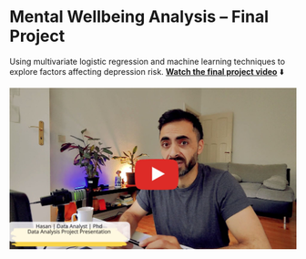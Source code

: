 
# Mental Wellbeing Analysis – Final Project
Using multivariate logistic regression and machine learning techniques to explore factors affecting depression risk. 
**[Watch the final project video](https://youtu.be/1zrBwbUGR7Y)** ⬇️


[![Watch the final project video](Thump_nail.JPG.png)](https://youtu.be/1zrBwbUGR7Y)
 
